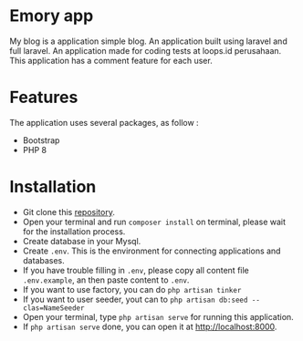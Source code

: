 # Emory app
My blog is a application simple blog. An application built using laravel and full laravel. An application made for coding tests at loops.id perusahaan. This application has a comment feature for each user.

# Features
The application uses several packages, as follow :
- Bootstrap
- PHP 8

# Installation
- Git clone this <a id="raw-url" href="https://github.com/afandisiregar/my-blog.git">repository</a>.
- Open your terminal and run `composer install` on terminal, please wait for the installation process.
- Create database in your Mysql.
- Create `.env`. This is the environment for connecting applications and databases.
- If you have trouble filling in `.env`, please copy all content file `.env.example`, an then paste content to `.env`.
- If you want to use factory, you can do `php artisan tinker`
- If you want to user seeder, yout can to `php artisan db:seed --clas=NameSeeder`
- Open your terminal, type `php artisan serve` for running this application.
- If `php artisan serve` done, you can open it at <a href="#">http://localhost:8000</a>.
